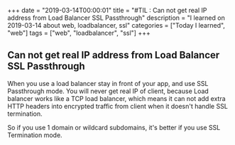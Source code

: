 +++
date = "2019-03-14T00:00:01"
title = "#TIL : Can not get real IP address from Load Balancer SSL Passthrough"
description = "I learned on 2019-03-14 about web, loadbalancer, ssl"
categories = ["Today I learned", "web"]
tags = ["web", "loadbalancer", "ssl"]
+++



## Can not get real IP address from Load Balancer SSL Passthrough

When you use a load balancer stay in front of your app, and use SSL Passthrough mode. You will never get real IP of client, because Load balancer works like a TCP load balancer, which means it can not add extra HTTP headers into encrypted traffic from client when it doesn't handle SSL termination.

So if you use 1 domain or wildcard subdomains, it's better if you use SSL Termination mode.
